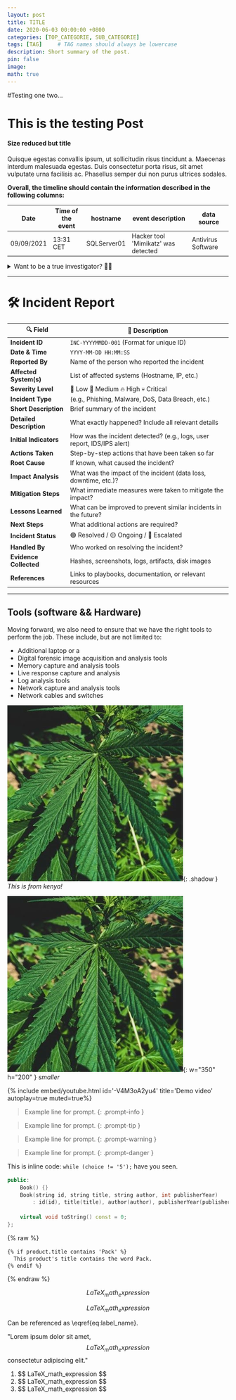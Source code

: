 ```yaml
---
layout: post
title: TITLE
date: 2020-06-03 00:00:00 +0800
categories: [TOP_CATEGORIE, SUB_CATEGORIE]
tags: [TAG]     # TAG names should always be lowercase
description: Short summary of the post.
pin: false
image: 
math: true
---
```



#Testing one two...



<h1>This is the testing Post</h1>
<h4>Size reduced but title</h4>
Quisque egestas convallis ipsum, ut sollicitudin risus tincidunt a. Maecenas interdum malesuada egestas. Duis consectetur porta risus, sit amet vulputate urna facilisis ac. Phasellus semper dui non purus ultrices sodales. 

**Overall, the timeline should contain the information described in the following columns:**

 | Date	      | Time of the event | hostname    | event description                   | data source        |
 |------------|-------------------|-------------|-------------------------------------|--------------------|
 | 09/09/2021 |	13:31 CET	        | SQLServer01 | Hacker tool 'Mimikatz' was detected |	Antivirus Software |

<details>
  <summary>Want to be a true investigator? 🕵️‍♂️</summary>
  Always ask yourself:
  - **Who** did it?
  - **What** happened?
  - **When** did it occur?
  - **Where** did it take place?
  - **Why** did it happen?
  - **How** was it executed?
  
  These answers will turn your notes into a powerful tool! 🚀
</details>

---

# 🛠️ Incident Report

| 🔍 Field               | 📝 Description |
|------------------------|--------------|
| **Incident ID**        | `INC-YYYYMMDD-001` (Format for unique ID) |
| **Date & Time**        | `YYYY-MM-DD HH:MM:SS` |
| **Reported By**        | Name of the person who reported the incident |
| **Affected System(s)** | List of affected systems (Hostname, IP, etc.) |
| **Severity Level**     | 🔹 Low 🔸 Medium 🔥 High 💀 Critical |
| **Incident Type**      | (e.g., Phishing, Malware, DoS, Data Breach, etc.) |
| **Short Description**  | Brief summary of the incident |
| **Detailed Description** | What exactly happened? Include all relevant details |
| **Initial Indicators** | How was the incident detected? (e.g., logs, user report, IDS/IPS alert) |
| **Actions Taken**      | Step-by-step actions that have been taken so far |
| **Root Cause**         | If known, what caused the incident? |
| **Impact Analysis**    | What was the impact of the incident (data loss, downtime, etc.)? |
| **Mitigation Steps**   | What immediate measures were taken to mitigate the impact? |
| **Lessons Learned**    | What can be improved to prevent similar incidents in the future? |
| **Next Steps**         | What additional actions are required? |
| **Incident Status**    | 🟢 Resolved / 🟡 Ongoing / 🔴 Escalated |
| **Handled By**         | Who worked on resolving the incident? |
| **Evidence Collected** | Hashes, screenshots, logs, artifacts, disk images |
| **References**         | Links to playbooks, documentation, or relevant resources |

---


## Tools (software && Hardware)
Moving forward, we also need to ensure that we have the right tools to perform the job. These include, but are not limited to:
- Additional laptop or a 
- Digital forensic image acquisition and analysis tools
- Memory capture and analysis tools
- Live response capture and analysis
- Log analysis tools
- Network capture and analysis tools
- Network cables and switches




![Desktop View](/assets/maerih.webp){: .shadow } 
_This is from kenya!_

![Desktop View](/assets/maerih.webp){: w="350" h="200" }
_smaller_


{% include embed/youtube.html id='-V4M3oA2yu4' title='Demo video' autoplay=true muted=true%}


> Example line for prompt.
{: .prompt-info }

> Example line for prompt.
{: .prompt-tip }


> Example line for prompt.
{: .prompt-warning }


> Example line for prompt.
{: .prompt-danger }


This is inline code:  `while (choice != '5');` have you seen.

```cpp
public:
    Book() {}
    Book(string id, string title, string author, int publisherYear)
        : id(id), title(title), author(author), publisherYear(publisherYear) {}

    virtual void toString() const = 0;
};
```


{% raw %}
```liquid
{% if product.title contains 'Pack' %}
  This product's title contains the word Pack.
{% endif %}
```
{% endraw %}


<!-- Block math, keep all blank lines -->

$$
LaTeX_math_expression
$$

<!-- Equation numbering, keep all blank lines  -->

$$
\begin{equation}
  LaTeX_math_expression
  \label{eq:label_name}
\end{equation}
$$

Can be referenced as \eqref{eq:label_name}.

<!-- Inline math in lines, NO blank lines -->

"Lorem ipsum dolor sit amet, $$ LaTeX_math_expression $$ consectetur adipiscing elit."

<!-- Inline math in lists, escape the first `$` -->

1. \$$ LaTeX_math_expression $$
2. \$$ LaTeX_math_expression $$
3. \$$ LaTeX_math_expression $$

